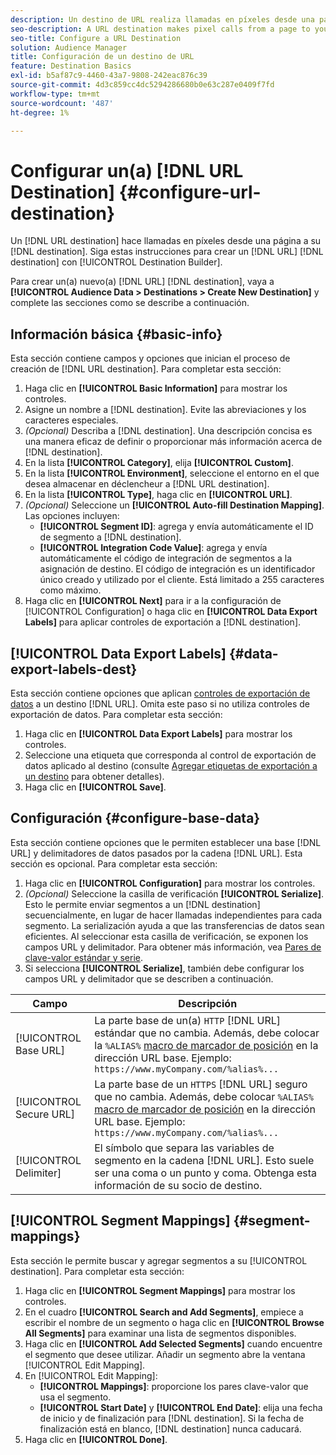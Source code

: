 ```yaml
---
description: Un destino de URL realiza llamadas en píxeles desde una página al destino. Siga estas instrucciones para crear un destino de URL con Destination Builder.
seo-description: A URL destination makes pixel calls from a page to your destination. Follow these instructions to create a URL destination with Destination Builder.
seo-title: Configure a URL Destination
solution: Audience Manager
title: Configuración de un destino de URL
feature: Destination Basics
exl-id: b5af87c9-4460-43a7-9808-242eac876c39
source-git-commit: 4d3c859cc4dc5294286680b0e63c287e0409f7fd
workflow-type: tm+mt
source-wordcount: '487'
ht-degree: 1%

---
```


# Configurar un(a) [!DNL URL Destination] {#configure-url-destination}

Un [!DNL URL destination] hace llamadas en píxeles desde una página a su [!DNL destination]. Siga estas instrucciones para crear un [!DNL URL] [!DNL destination] con [!UICONTROL Destination Builder].

<!-- create-url-destination.xml -->

Para crear un(a) nuevo(a) [!DNL URL] [!DNL destination], vaya a **[!UICONTROL Audience Data > Destinations > Create New Destination]** y complete las secciones como se describe a continuación.

## Información básica {#basic-info}

Esta sección contiene campos y opciones que inician el proceso de creación de [!DNL URL destination]. Para completar esta sección:

1. Haga clic en **[!UICONTROL Basic Information]** para mostrar los controles.
2. Asigne un nombre a [!DNL destination]. Evite las abreviaciones y los caracteres especiales.
3. *(Opcional)* Describa a [!DNL destination]. Una descripción concisa es una manera eficaz de definir o proporcionar más información acerca de [!DNL destination].
4. En la lista **[!UICONTROL Category]**, elija **[!UICONTROL Custom]**.
5. En la lista **[!UICONTROL Environment]**, seleccione el entorno en el que desea almacenar en déclencheur a [!DNL URL destination].
6. En la lista **[!UICONTROL Type]**, haga clic en **[!UICONTROL URL]**.
7. *(Opcional)* Seleccione un **[!UICONTROL Auto-fill Destination Mapping]**. Las opciones incluyen:
   * **[!UICONTROL Segment ID]**: agrega y envía automáticamente el ID de segmento a [!DNL destination].
   * **[!UICONTROL Integration Code Value]**: agrega y envía automáticamente el código de integración de segmentos a la asignación de destino. El código de integración es un identificador único creado y utilizado por el cliente. Está limitado a 255 caracteres como máximo.
8. Haga clic en **[!UICONTROL Next]** para ir a la configuración de [!UICONTROL Configuration] o haga clic en **[!UICONTROL Data Export Labels]** para aplicar controles de exportación a [!DNL destination].

## [!UICONTROL Data Export Labels] {#data-export-labels-dest}

Esta sección contiene opciones que aplican [controles de exportación de datos](../../features/data-export-controls.md) a un destino [!DNL URL]. Omita este paso si no utiliza controles de exportación de datos. Para completar esta sección:

1. Haga clic en **[!UICONTROL Data Export Labels]** para mostrar los controles.
2. Seleccione una etiqueta que corresponda al control de exportación de datos aplicado al destino (consulte [Agregar etiquetas de exportación a un destino](/help/using/features/destinations/add-data-export-labels.md) para obtener detalles).
3. Haga clic en **[!UICONTROL Save]**.

## Configuración {#configure-base-data}

Esta sección contiene opciones que le permiten establecer una base [!DNL URL] y delimitadores de datos pasados por la cadena [!DNL URL]. Esta sección es opcional. Para completar esta sección:

1. Haga clic en **[!UICONTROL Configuration]** para mostrar los controles.
1. *(Opcional)* Seleccione la casilla de verificación **[!UICONTROL Serialize]**.
Esto le permite enviar segmentos a un [!DNL destination] secuencialmente, en lugar de hacer llamadas independientes para cada segmento. La serialización ayuda a que las transferencias de datos sean eficientes. Al seleccionar esta casilla de verificación, se exponen los campos URL y delimitador. Para obtener más información, vea [Pares de clave-valor estándar y serie](../../features/destinations/key-value-pairs.md).
1. Si selecciona **[!UICONTROL Serialize]**, también debe configurar los campos URL y delimitador que se describen a continuación.

| Campo | Descripción |
|--- |--- |
| [!UICONTROL Base URL] | La parte base de un(a) `HTTP` [!DNL URL] estándar que no cambia. Además, debe colocar la `%ALIAS%` [macro de marcador de posición](../../features/destinations/destination-macros.md#destination-macros-defined) en la dirección URL base. Ejemplo: `https://www.myCompany.com/%alias%...` |
| [!UICONTROL Secure URL] | La parte base de un `HTTPS` [!DNL URL] seguro que no cambia. Además, debe colocar `%ALIAS%`   [macro de marcador de posición](../../features/destinations/destination-macros.md#destination-macros-defined) en la dirección URL base. Ejemplo: `https://www.myCompany.com/%alias%...` |
| [!UICONTROL Delimiter] | El símbolo que separa las variables de segmento en la cadena [!DNL URL]. Esto suele ser una coma o un punto y coma. Obtenga esta información de su socio de destino. |

## [!UICONTROL Segment Mappings] {#segment-mappings}

Esta sección le permite buscar y agregar segmentos a su [!UICONTROL destination]. Para completar esta sección:

1. Haga clic en **[!UICONTROL Segment Mappings]** para mostrar los controles.
1. En el cuadro **[!UICONTROL Search and Add Segments]**, empiece a escribir el nombre de un segmento o haga clic en **[!UICONTROL Browse All Segments]** para examinar una lista de segmentos disponibles.
1. Haga clic en **[!UICONTROL Add Selected Segments]** cuando encuentre el segmento que desee utilizar. Añadir un segmento abre la ventana [!UICONTROL Edit Mapping].
1. En [!UICONTROL Edit Mapping]:
   * **[!UICONTROL Mappings]**: proporcione los pares clave-valor que usa el segmento.
   * **[!UICONTROL Start Date]** y **[!UICONTROL End Date]**: elija una fecha de inicio y de finalización para [!DNL destination]. Si la fecha de finalización está en blanco, [!DNL destination] nunca caducará.
1. Haga clic en **[!UICONTROL Done]**.
